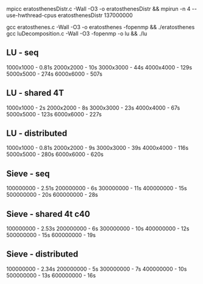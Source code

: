mpicc eratosthenesDistr.c -Wall -O3 -o eratosthenesDistr && mpirun -n 4 --use-hwthread-cpus eratosthenesDistr 137000000

gcc eratosthenes.c -Wall -O3 -o eratosthenes -fopenmp && ./eratosthenes
gcc luDecomposition.c -Wall -O3 -fopenmp -o lu && ./lu

## LU - seq
1000x1000 - 0.81s
2000x2000 - 10s
3000x3000 - 44s
4000x4000 - 129s
5000x5000 - 274s
6000x6000 - 507s

## LU - shared 4T
1000x1000 - 2s
2000x2000 - 8s
3000x3000 - 23s
4000x4000 - 67s
5000x5000 - 123s
6000x6000 - 227s

## LU - distributed
1000x1000 - 0.81s
2000x2000 - 9s
3000x3000 - 39s
4000x4000 - 116s
5000x5000 - 280s
6000x6000 - 620s

## Sieve - seq
100000000 - 2.51s
200000000 - 6s
300000000 - 11s
400000000 - 15s
500000000 - 20s
600000000 - 28s

## Sieve - shared 4t c40
100000000 - 2.53s
200000000 - 6s
300000000 - 10s
400000000 - 12s
500000000 - 15s
600000000 - 19s

## Sieve - distributed
100000000 - 2.34s
200000000 - 5s
300000000 - 7s
400000000 - 10s
500000000 - 13s
600000000 - 16s